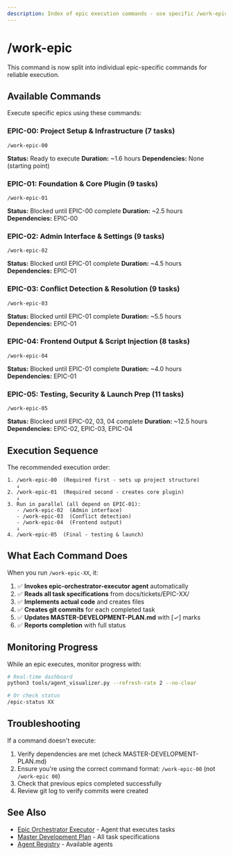 ```yaml
---
description: Index of epic execution commands - use specific /work-epic-XX commands to execute
---
```

# /work-epic

This command is now split into individual epic-specific commands for reliable execution.

## Available Commands

Execute specific epics using these commands:

### EPIC-00: Project Setup & Infrastructure (7 tasks)
```
/work-epic-00
```
**Status:** Ready to execute
**Duration:** ~1.6 hours
**Dependencies:** None (starting point)

### EPIC-01: Foundation & Core Plugin (9 tasks)
```
/work-epic-01
```
**Status:** Blocked until EPIC-00 complete
**Duration:** ~2.5 hours
**Dependencies:** EPIC-00

### EPIC-02: Admin Interface & Settings (9 tasks)
```
/work-epic-02
```
**Status:** Blocked until EPIC-01 complete
**Duration:** ~4.5 hours
**Dependencies:** EPIC-01

### EPIC-03: Conflict Detection & Resolution (9 tasks)
```
/work-epic-03
```
**Status:** Blocked until EPIC-01 complete
**Duration:** ~5.5 hours
**Dependencies:** EPIC-01

### EPIC-04: Frontend Output & Script Injection (8 tasks)
```
/work-epic-04
```
**Status:** Blocked until EPIC-01 complete
**Duration:** ~4.0 hours
**Dependencies:** EPIC-01

### EPIC-05: Testing, Security & Launch Prep (11 tasks)
```
/work-epic-05
```
**Status:** Blocked until EPIC-02, 03, 04 complete
**Duration:** ~12.5 hours
**Dependencies:** EPIC-02, EPIC-03, EPIC-04

## Execution Sequence

The recommended execution order:

```
1. /work-epic-00  (Required first - sets up project structure)
   ↓
2. /work-epic-01  (Required second - creates core plugin)
   ↓
3. Run in parallel (all depend on EPIC-01):
   - /work-epic-02  (Admin interface)
   - /work-epic-03  (Conflict detection)
   - /work-epic-04  (Frontend output)
   ↓
4. /work-epic-05  (Final - testing & launch)
```

## What Each Command Does

When you run `/work-epic-XX`, it:

1. ✅ **Invokes epic-orchestrator-executor agent** automatically
2. ✅ **Reads all task specifications** from docs/tickets/EPIC-XX/
3. ✅ **Implements actual code** and creates files
4. ✅ **Creates git commits** for each completed task
5. ✅ **Updates MASTER-DEVELOPMENT-PLAN.md** with [✓] marks
6. ✅ **Reports completion** with full status

## Monitoring Progress

While an epic executes, monitor progress with:

```bash
# Real-time dashboard
python3 tools/agent_visualizer.py --refresh-rate 2 --no-clear

# Or check status
/epic-status XX
```

## Troubleshooting

If a command doesn't execute:
1. Verify dependencies are met (check MASTER-DEVELOPMENT-PLAN.md)
2. Ensure you're using the correct command format: `/work-epic-00` (not `/work-epic 00`)
3. Check that previous epics completed successfully
4. Review git log to verify commits were created

## See Also

- [Epic Orchestrator Executor](../agents/epic-orchestrator-executor.md) - Agent that executes tasks
- [Master Development Plan](../../docs/development/MASTER-DEVELOPMENT-PLAN.md) - All task specifications
- [Agent Registry](../agents/agent-registry.json) - Available agents
